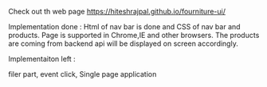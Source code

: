 Check out th web page https://hiteshrajpal.github.io/fourniture-ui/ 

Implementation done :
Html of nav bar is done and CSS of nav bar and products.
Page is supported in Chrome,IE and other browsers.
The products are coming from backend api will be displayed on screen accordingly.

Implementaiton left :

filer part,
event click,
Single page application

